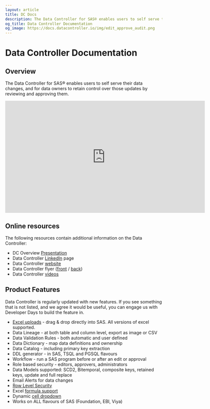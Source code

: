 ```yaml
---
layout: article
title: DC Docs
description: The Data Controller for SAS® enables users to self serve their data changes, and for data owners to retain control over those updates by reviewing and approving them
og_title: Data Controller Documentation
og_image: https://docs.datacontroller.io/img/edit_approve_audit.png
---
```

# Data Controller Documentation

## Overview

The Data Controller for SAS® enables users to self serve their data changes, and for data owners to retain control over those updates by reviewing and approving them.

<iframe src="https://player.vimeo.com/video/277472582" width="640" height="360" frameborder="0" allowfullscreen></iframe>

## Online resources

The following resources contain additional information on the Data Controller:

- DC Overview [Presentation](https://slides.com/allanbowe/datacontroller)
- Data Controller [LinkedIn](https://www.linkedin.com/showcase/data_controller) page
- Data Controller [website](https://datacontroller.io)
- Data Controller flyer ([front](/marketing/flyer-front.pdf) / [back](/marketing/flyer-back.pdf))
- Data Controller [videos](/videos)

## Product Features

Data Controller is regularly updated with new features.  If you see something that is not listed, and we agree it would be useful, you can engage us with Developer Days to build the feature in.

* [Excel uploads](/dcu-fileupload/#excel-uploads) - drag & drop directly into SAS. All versions of excel supported. 
* Data Lineage - at both table and column level, export as image or CSV
* Data Validation Rules - both automatic and user defined
* Data Dictionary - map data definitions and ownership
* Data Catalog - including primary key extraction
* DDL generator - in SAS, TSQL and PGSQL flavours
* Workflow - run a SAS program before or after an edit or approval
* Role based security - editors, approvers, administrators
* Data Models supported:  SCD2, Bitemporal, composite keys, retained keys, update and full replace
* Email Alerts for data changes
* [Row Level Security](/row-level-security)
* Excel [formula support](excel)
* Dynamic [cell dropdown](/dynamic-cell-dropdown)
* Works on ALL flavours of SAS (Foundation, EBI, Viya)



